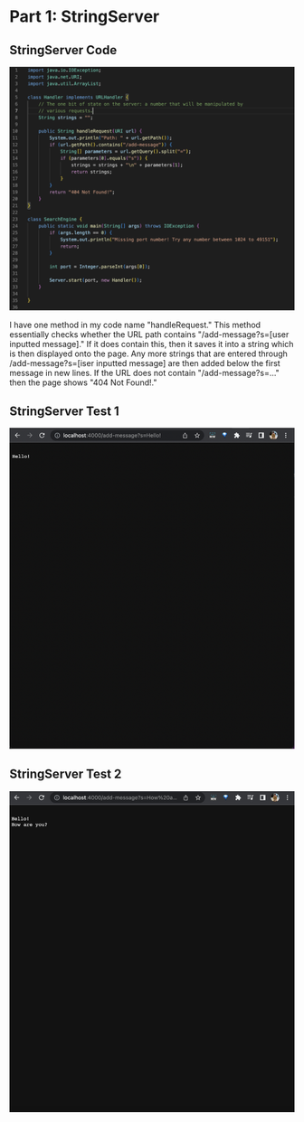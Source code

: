 # Part 1: StringServer



## StringServer Code

![image](assets/StringServer-Code.png)

I have one method in my code name "handleRequest." This method essentially checks whether the URL path contains "/add-message?s=[user inputted message]." If it does contain this, then it saves it into a string which is then displayed onto the page. Any more strings that are entered through /add-message?s=[iser inputted message] are then added below the first message in new lines. If the URL does not contain "/add-message?s=..." then the page shows "404 Not Found!."




## StringServer Test 1

![image](assets/test1.png)



## StringServer Test 2

![image](assets/test2.png)
